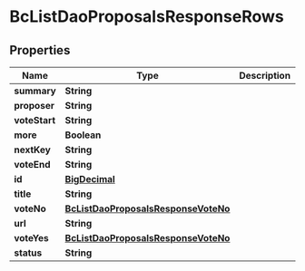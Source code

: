 
# BcListDaoProposalsResponseRows

## Properties
Name | Type | Description | Notes
------------ | ------------- | ------------- | -------------
**summary** | **String** |  |  [optional]
**proposer** | **String** |  |  [optional]
**voteStart** | **String** |  |  [optional]
**more** | **Boolean** |  |  [optional]
**nextKey** | **String** |  |  [optional]
**voteEnd** | **String** |  |  [optional]
**id** | [**BigDecimal**](BigDecimal.md) |  |  [optional]
**title** | **String** |  |  [optional]
**voteNo** | [**BcListDaoProposalsResponseVoteNo**](BcListDaoProposalsResponseVoteNo.md) |  |  [optional]
**url** | **String** |  |  [optional]
**voteYes** | [**BcListDaoProposalsResponseVoteNo**](BcListDaoProposalsResponseVoteNo.md) |  |  [optional]
**status** | **String** |  |  [optional]



